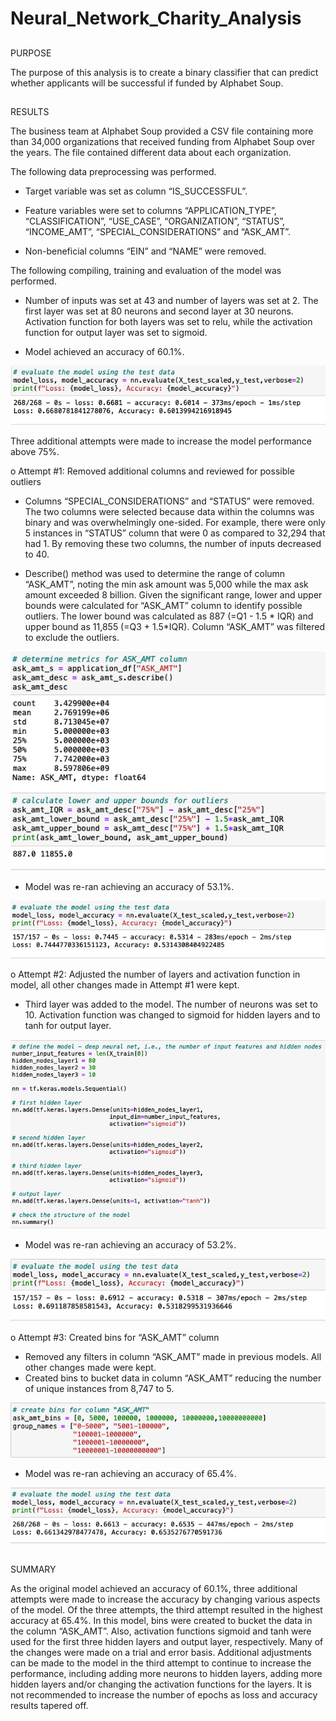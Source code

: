 # Neural_Network_Charity_Analysis

## 
PURPOSE

The purpose of this analysis is to create a binary classifier that can predict whether applicants will be successful if funded by Alphabet Soup. 

## 
RESULTS

The business team at Alphabet Soup provided a CSV file containing more than 34,000 organizations that received funding from Alphabet Soup over the
years. The file contained different data about each organization. 

The following data preprocessing was performed. 
  - Target variable was set as column “IS_SUCCESSFUL”.
  
  - Feature variables were set to columns “APPLICATION_TYPE”, “CLASSIFICATION”, “USE_CASE”, “ORGANIZATION”, “STATUS”, “INCOME_AMT”,
“SPECIAL_CONSIDERATIONS” and “ASK_AMT”.

  - Non-beneficial columns “EIN” and “NAME” were removed.
 
The following compiling, training and evaluation of the model was performed. 
  - Number of inputs was set at 43 and number of layers was set at 2. The first layer was set at 80 neurons and second layer at 30 neurons. 
Activation function for both layers was set to relu, while the activation function for output layer was set to sigmoid.  

  - Model achieved an accuracy of 60.1%. 
   
  ![Original_Accuracy](Resources/Original_Accuracy.png)

Three additional attempts were made to increase the model performance  above 75%. 

o	Attempt #1: Removed additional columns and reviewed for possible outliers

  - Columns “SPECIAL_CONSIDERATIONS” and “STATUS” were removed. The two columns were selected because data within the columns was binary and was
  overwhelmingly one-sided. For example, there were only 5 instances in “STATUS” column that were 0 as compared to 32,294 that had 1. By removing these two columns, the number of inputs decreased to 40.  
  	
  - Describe() method was used to determine the range of column “ASK_AMT”, noting the min ask amount was 5,000 while the max ask amount exceeded 8
  billion. Given the significant range, lower and upper bounds were calculated for “ASK_AMT” column to identify possible outliers. The lower bound
  was calculated as 887 (=Q1 - 1.5 * IQR) and upper bound as 11,855 (=Q3 + 1.5*IQR). Column “ASK_AMT” was filtered to exclude the outliers.
  
  ![First_Metrics](Resources/First_Metrics.png)
  
  - Model was re-ran achieving an accuracy of 53.1%.
  
  ![First_Accuracy](Resources/First_Accuracy.png)
  
o	Attempt #2: Adjusted the number of layers and activation function in model, all other changes made in Attempt #1 were kept. 
  
  - Third layer was added to the model. The number of neurons was set to 10. Activation function was changed to sigmoid for hidden layers and to tanh
  for output layer. 
  
  ![Second_ModelInputs](Resources/Second_ModelInputs.png)
  
  - Model was re-ran achieving an accuracy of 53.2%. 
  
  ![Second_Accuracy](Resources/Second_Accuracy.png)

o	Attempt #3: Created bins for “ASK_AMT” column
  
  - Removed any filters in column “ASK_AMT” made in previous models. All other changes made were kept. 
  - Created bins to bucket data in column “ASK_AMT” reducing the number of unique instances from 8,747 to 5. 
  
  ![Third_Bins](Resources/Third_Bins.png)
  
  - Model was re-ran achieving an accuracy of 65.4%.
  
  ![Third_Accuracy](Resources/Third_Accuracy.png)

##
SUMMARY

As the original model achieved an accuracy of 60.1%, three additional attempts were made to increase the
accuracy by changing various aspects of the 
model. Of the three attempts, the third attempt resulted in the highest accuracy at 65.4%. In this model, bins 
were created to bucket the data in the
column “ASK_AMT”. Also, activation functions sigmoid and tanh were used for the first three hidden layers and
output layer, respectively. Many of the
changes were made on a trial and error basis. Additional adjustments can be made to the model in the third attempt 
to continue to increase the 
performance, including adding more neurons to hidden layers, adding more hidden layers and/or changing the 
activation functions for the layers. It is
not recommended to increase the number of epochs as loss and accuracy results tapered off.  
